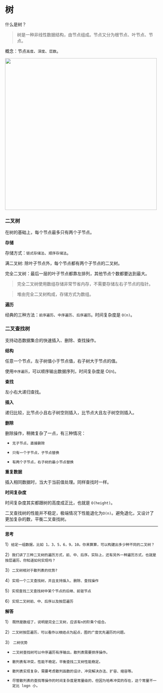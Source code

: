 # 树

什么是树？

> 树是一种非线性数据结构，由节点组成。节点又分为根节点、叶节点、节点。

概念：节点`高度`、`深度`、`层数`。

<img src="https://static001.geekbang.org/resource/image/50/b4/50f89510ad1f7570791dd12f4e9adeb4.jpg" width=500>

### 二叉树

在树的基础上，每个节点最多只有两个子节点。

**存储**

存储方式：`链式存储法`、`顺序存储法`。

满二叉树: 除叶子节点外，每个节点都有两个子节点的二叉树。

完全二叉树：最后一层的叶子节点都靠左排列，其他节点个数都要达到最大。

> 完全二叉树使用数组存储非常节省内存，不需要存储左右子节点的指针。

> 堆由完全二叉树构成，存储方式为数组。

**遍历**

经典的三种方法：`前序遍历`、`中序遍历`、`后序遍历`。时间复杂度是 `O(n)`。


### 二叉查找树

支持动态数据集合的快速插入、删除、查找操作。

**结构**

任意一个节点，左子树值小于节点值，右子树大于节点的值。

使用`中序遍历`，可以顺序输出数据序列，时间复杂度是 O(n)。

**查找**

左小右大递归查找。

**插入**

递归比较，比节点小且右子树空则插入，比节点大且左子树空则插入。

**删除**

删除操作，稍微复杂了一点，有三种情况：

* `无子节点，直接删除`

* `只有一个子节点，子节点替换`

* `有两个子节点，右子树的最小节点替换`


**重复数据**

插入相同数据时，当大于当前值处理。同样查找时一样。


**时间复杂度**

时间复杂度其实都跟树的高度成正比，也就是 `O(height)`。

二叉查找树的性能并不稳定，极端情况下性能退化为`O(n)`。避免退化，又设计了更加复杂的数，平衡二叉查找树。


***

**思考**

1）`给定一组数据，比如 1，3，5，6，9，10。你来算算，可以构建出多少种不同的二叉树？`

2）`我们讲了三种二叉树的遍历方式，前、中、后序。实际上，还有另外一种遍历方式，也就是按层遍历，你知道如何实现吗？`

3）`二叉树相对于散列表的优势?`

4）`实现一个二叉查找树，并且支持插入、删除、查找操作`

5）`实现查找二叉查找树中某个节点的后继、前驱节点`

6）`实现二叉树前、中、后序以及按层遍历`

**解答**

1） `既然是数组了，说明是完全二叉树，应该有n的阶乘个组合。`

2）`二叉树按层遍历，可以看作以根结点为起点，图的广度优先遍历的问题。`

3） `二树优势`

* `二叉树查找树可以中序遍历有序输出，散列表需要排序操作。`

* `散列表有冲突，性能不稳定。平衡查找二叉树性能稳定。`

* `散列表实现复杂，需要考虑散列函数的设计、冲突解决办法、扩容、缩容等。`

* `尽管散列表的查找等操作的时间复杂度是常量级的，但因为哈希冲突的存在，这个常量不一定比 logn 小。`
